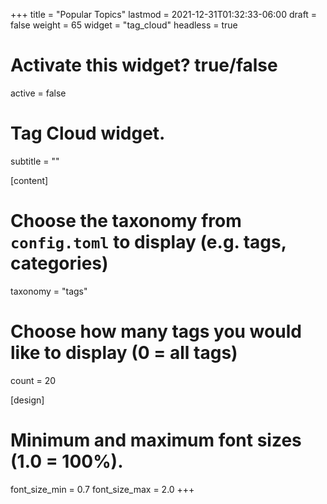+++
title = "Popular Topics"
lastmod = 2021-12-31T01:32:33-06:00
draft = false
weight = 65
widget = "tag_cloud"
headless = true
# Activate this widget? true/false
active = false

# Tag Cloud widget.
subtitle = ""

[content]
  # Choose the taxonomy from `config.toml` to display (e.g. tags, categories)
  taxonomy = "tags"

  # Choose how many tags you would like to display (0 = all tags)
  count = 20

[design]
  # Minimum and maximum font sizes (1.0 = 100%).
  font_size_min = 0.7
  font_size_max = 2.0
+++
